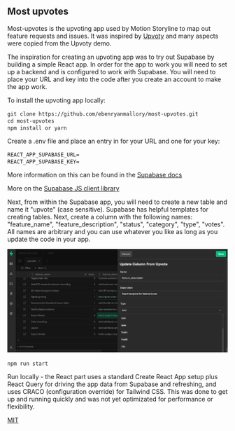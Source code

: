 ## Most upvotes

Most-upvotes is the upvoting app used by Motion Storyline to map out feature requests and issues. It was inspired by [Upvoty](https://www.upvoty.com/) and many aspects were copied from the Upvoty demo.

The inspiration for creating an upvoting app was to try out Supabase by building a simple React app. In order for the app to work you will need to set up a backend and is configured to work with Supabase. You will need to place your URL and key into the code after you create an account to make the app work.

To install the upvoting app locally:

```
git clone https://github.com/ebenryanmallory/most-upvotes.git
cd most-upvotes
npm install or yarn
```

Create a .env file and place an entry in for your URL and one for your key:

```
REACT_APP_SUPABASE_URL=
REACT_APP_SUPABASE_KEY=
```

More information on this can be found in the [Supabase docs](https://supabase.io/docs/client/initializing)

More on the [Supabase JS client library](https://supabase.io/docs/client/installing)

Next, from within the Supabase app, you will need to create a new table and name it "upvote" (case sensitive). Supabase has helpful templates for creating tables. Next, create a column with the following names: 
"feature_name", 
"feature_description", 
"status", 
"category", 
"type",
"votes". 
All names are arbitrary and you can use whatever you like as long as you update the code in your app.

![Supbase screenshot](supabase-screenshot.png)

```
npm run start
```

Run locally - the React part uses a standard Create React App setup plus React Query for driving the app data from Supabase and refreshing, and uses CRACO (configuration override) for Tailwind CSS. This was done to get up and running quickly and was not yet optimizated for performance or flexibility.

[MIT](LICENSE)